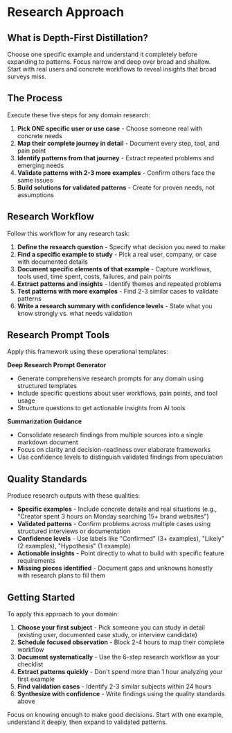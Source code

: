 # Research Approach

## What is Depth-First Distillation?

Choose one specific example and understand it completely before expanding to patterns. Focus narrow and deep over broad and shallow. Start with real users and concrete workflows to reveal insights that broad surveys miss.

## The Process

Execute these five steps for any domain research:

1. **Pick ONE specific user or use case** - Choose someone real with concrete needs
2. **Map their complete journey in detail** - Document every step, tool, and pain point
3. **Identify patterns from that journey** - Extract repeated problems and emerging needs
4. **Validate patterns with 2-3 more examples** - Confirm others face the same issues
5. **Build solutions for validated patterns** - Create for proven needs, not assumptions

## Research Workflow

Follow this workflow for any research task:

1. **Define the research question** - Specify what decision you need to make
2. **Find a specific example to study** - Pick a real user, company, or case with documented details
3. **Document specific elements of that example** - Capture workflows, tools used, time spent, costs, failures, and pain points
4. **Extract patterns and insights** - Identify themes and repeated problems
5. **Test patterns with more examples** - Find 2-3 similar cases to validate patterns
6. **Write a research summary with confidence levels** - State what you know strongly vs. what needs validation

## Research Prompt Tools

Apply this framework using these operational templates:

**Deep Research Prompt Generator**
- Generate comprehensive research prompts for any domain using structured templates
- Include specific questions about user workflows, pain points, and tool usage
- Structure questions to get actionable insights from AI tools

**Summarization Guidance**
- Consolidate research findings from multiple sources into a single markdown document
- Focus on clarity and decision-readiness over elaborate frameworks
- Use confidence levels to distinguish validated findings from speculation

## Quality Standards

Produce research outputs with these qualities:

- **Specific examples** - Include concrete details and real situations (e.g., "Creator spent 3 hours on Monday searching 15+ brand websites")
- **Validated patterns** - Confirm problems across multiple cases using structured interviews or documentation
- **Confidence levels** - Use labels like "Confirmed" (3+ examples), "Likely" (2 examples), "Hypothesis" (1 example)
- **Actionable insights** - Point directly to what to build with specific feature requirements
- **Missing pieces identified** - Document gaps and unknowns honestly with research plans to fill them

## Getting Started

To apply this approach to your domain:

1. **Choose your first subject** - Pick someone you can study in detail (existing user, documented case study, or interview candidate)
2. **Schedule focused observation** - Block 2-4 hours to map their complete workflow
3. **Document systematically** - Use the 6-step research workflow as your checklist
4. **Extract patterns quickly** - Don't spend more than 1 hour analyzing your first example
5. **Find validation cases** - Identify 2-3 similar subjects within 24 hours
6. **Synthesize with confidence** - Write findings using the quality standards above

Focus on knowing enough to make good decisions. Start with one example, understand it deeply, then expand to validated patterns.